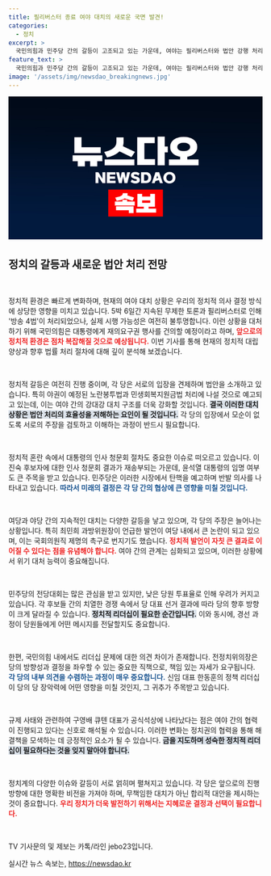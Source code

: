 ```yaml
---
title: 필리버스터 종료 여야 대치의 새로운 국면 발견!
categories:
  - 정치
excerpt: >
  국민의힘과 민주당 간의 갈등이 고조되고 있는 가운데, 여야는 필리버스터와 법안 강행 처리로 다시 한번 격돌할 조짐입니다. 방송 4법의 진행과 노란봉투법 등을 둘러싼 긴장감 속에서 정치적 해법은 과연 무엇일까요? 클릭해 더 알아보세요!
feature_text: >
  국민의힘과 민주당 간의 갈등이 고조되고 있는 가운데, 여야는 필리버스터와 법안 강행 처리로 다시 한번 격돌할 조짐입니다. 방송 4법의 진행과 노란봉투법 등을 둘러싼 긴장감 속에서 정치적 해법은 과연 무엇일까요? 클릭해 더 알아보세요!
image: '/assets/img/newsdao_breakingnews.jpg'
---
```


<p><img src="/assets/img/newsdao_breakingnews.jpg" alt="flaretime 속보" /></p>

<h2 data-ke-size="size26">정치의 갈등과 새로운 법안 처리 전망</h2>

<p data-ke-size="size16">&nbsp;</p>

<p>정치적 환경은 빠르게 변화하며, 현재의 여야 대치 상황은 우리의 정치적 의사 결정 방식에 상당한 영향을 미치고 있습니다. 5박 6일간 지속된 무제한 토론과 필리버스터로 인해 '방송 4법'이 처리되었으나, 실제 시행 가능성은 여전히 불투명합니다. 이런 상황을 대처하기 위해 국민의힘은 대통령에게 재의요구권 행사를 건의할 예정이라고 하며, <b><span style="color: #ee2323;">앞으로의 정치적 환경은 점차 복잡해질 것으로 예상됩니다.</span></b> 이번 기사를 통해 현재의 정치적 대립 양상과 향후 법률 처리 절차에 대해 깊이 분석해 보겠습니다.</p>

<p data-ke-size="size16">&nbsp;</p>

<p>정치적 갈등은 여전히 진행 중이며, 각 당은 서로의 입장을 견제하며 법안을 소개하고 있습니다. 특히 야권이 예정된 노란봉투법과 민생회복지원금법 처리에 나설 것으로 예고되고 있는데, 이는 여야 간의 강대강 대치 구조를 더욱 강화할 것입니다. <b><span style="background-color: #21538527;">결국 이러한 대치 상황은 법안 처리의 효율성을 저해하는 요인이 될 것입니다.</span></b> 각 당의 입장에서 모순이 없도록 서로의 주장을 검토하고 이해하는 과정이 반드시 필요합니다.</p>

<p data-ke-size="size16">&nbsp;</p>

<p>정치적 혼란 속에서 대통령의 인사 청문회 절차도 중요한 이슈로 떠오르고 있습니다. 이진숙 후보자에 대한 인사 청문회 결과가 재송부되는 가운데, 윤석열 대통령의 임명 여부도 큰 주목을 받고 있습니다. 민주당은 이러한 시장에서 탄핵을 예고하며 반발 의사를 나타내고 있습니다. <b><span style="color: #1a5490;">따라서 미래의 결정은 각 당 간의 협상에 큰 영향을 미칠 것입니다.</span></b></p>

<p data-ke-size="size16">&nbsp;</p>

<p>여당과 야당 간의 지속적인 대치는 다양한 갈등을 낳고 있으며, 각 당의 주장은 늘어나는 상황입니다. 특히 최민희 과방위원장이 언급한 발언이 여당 내에서 큰 논란이 되고 있으며, 이는 국회의원직 제명의 촉구로 번지기도 했습니다. <b><span style="color: #ee2323;">정치적 발언이 자칫 큰 결과로 이어질 수 있다는 점을 유념해야 합니다.</span></b> 여야 간의 관계는 심화되고 있으며, 이러한 상황에서 위기 대처 능력이 중요해집니다.</p>

<p data-ke-size="size16">&nbsp;</p>

<p>민주당의 전당대회는 많은 관심을 받고 있지만, 낮은 당원 투표율로 인해 우려가 커지고 있습니다. 각 후보들 간의 치열한 경쟁 속에서 당 대표 선거 결과에 따라 당의 향후 방향이 크게 달라질 수 있습니다. <b><span style="background-color: #21538527;">정치적 리더십이 필요한 순간입니다.</span></b> 이와 동시에, 경선 과정이 당원들에게 어떤 메시지를 전달할지도 중요합니다.</p>

<p data-ke-size="size16">&nbsp;</p>

<p>한편, 국민의힘 내에서도 리더십 문제에 대한 의견 차이가 존재합니다. 전정치위의장은 당의 방향성과 결정을 좌우할 수 있는 중요한 직책으로, 책임 있는 자세가 요구됩니다. <b><span style="color: #1a5490;">각 당의 내부 의견을 수렴하는 과정이 매우 중요합니다.</span></b> 신임 대표 한동훈의 정책 리더십이 당의 당 장악력에 어떤 영향을 미칠 것인지, 그 귀추가 주목받고 있습니다.</p>

<p data-ke-size="size16">&nbsp;</p>

<p>규제 사태와 관련하여 구영배 큐텐 대표가 공식석상에 나타났다는 점은 여야 간의 협력이 진행되고 있다는 신호로 해석될 수 있습니다. 이러한 변화는 정치권의 협력을 통해 해결책을 모색하는 데 긍정적인 요소가 될 수 있습니다. <b><span style="background-color: #21538527;">금을 지도하며 성숙한 정치적 리더십이 필요하다는 것을 잊지 말아야 합니다.</span></b></p>

<p data-ke-size="size16">&nbsp;</p>

<p>정치계의 다양한 이슈와 갈등이 서로 얽히며 펼쳐지고 있습니다. 각 당은 앞으로의 진행 방향에 대한 명확한 비전을 가져야 하며, 무책임한 대치가 아닌 합리적 대안을 제시하는 것이 중요합니다. <b><span style="color: #ee2323;">우리 정치가 더욱 발전하기 위해서는 지혜로운 결정과 선택이 필요합니다.</span></b> </p>

<p data-ke-size="size16">&nbsp;</p>

<p data-ke-size="size16">TV 기사문의 및 제보는 카톡/라인 jebo23입니다.</p>
실시간 뉴스 속보는, <a href="https://newsdao.kr" rel="dofollow">https://newsdao.kr</a>


